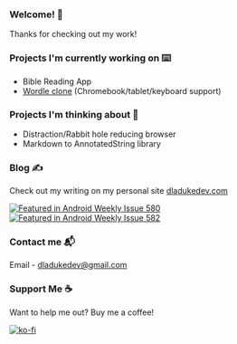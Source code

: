 ### Welcome! 👋

Thanks for checking out my work!

### Projects I'm currently working on ⌨️
- Bible Reading App
- [Wordle clone](https://github.com/dladukedev/wordle-clone-android) (Chromebook/tablet/keyboard support)

### Projects I'm thinking about 🤔
- Distraction/Rabbit hole reducing browser
- Markdown to AnnotatedString library

### Blog ✍️
Check out my writing on my personal site [dladukedev.com](https://www.dladukedev.com)

[![Featured in Android Weekly Issue 580](https://androidweekly.net/issues/issue-580/badge)](https://androidweekly.net/issues/issue-580)
[![Featured in Android Weekly Issue 582](https://androidweekly.net/issues/issue-580/badge)](https://androidweekly.net/issues/issue-582)

### Contact me 📬
Email - [dladukedev@gmail.com](mailto:dladukedev@gmail.com)

### Support Me ☕
Want to help me out? Buy me a coffee!

[![ko-fi](https://ko-fi.com/img/githubbutton_sm.svg)](https://ko-fi.com/R6R4NCNGU)

